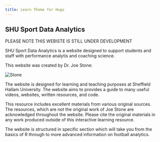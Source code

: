 ```yaml
---
title: Learn Theme for Hugo
---
```


## SHU Sport Data Analytics 

PLEASE NOTE THIS WEBISTE IS STILL UNDER DEVELOPMENT

SHU Sport Data Analytics is a website designed to support students and staff with performance analytis and coaching science. 

This website was created by Dr. Joe Stone: 

![Stone](/en/images/stone.jpeg?classes=shadow&width=10pc)

The website is designed for learning and teaching purposes at Sheffield Hallam University. The website aims to provides a guide to many useful videos, websites, written resources, and code. 

This resource includes excellent materials from various original sources. The resources, which are not the original work of Joe Stone are acknowledged throughout the website. Please cite the original materials in any work produced outside of this interactive learning resource. 

The website is structured in specific section which will take you from the basics of R through to more advanced information on football analytics. 

